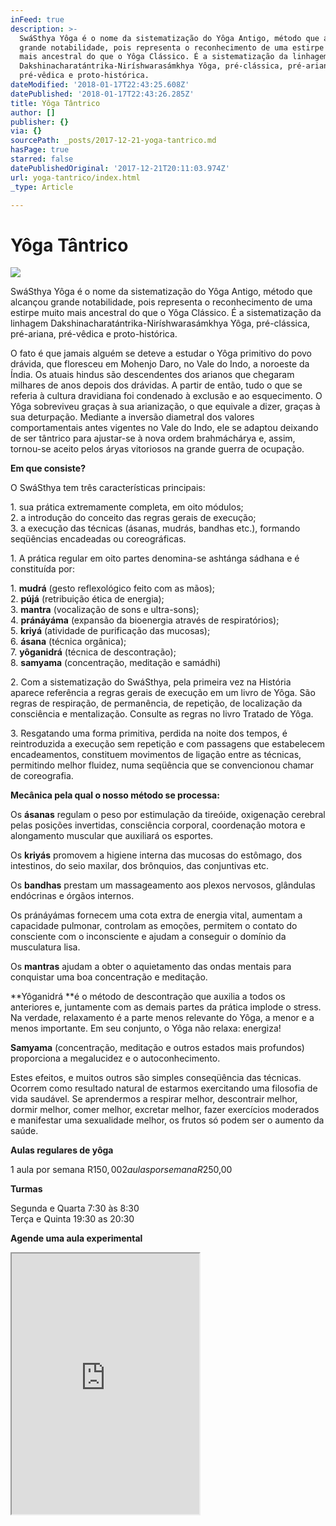 ```yaml
---
inFeed: true
description: >-
  SwáSthya Yôga é o nome da sistematização do Yôga Antigo, método que alcançou
  grande notabilidade, pois representa o reconhecimento de uma estirpe muito
  mais ancestral do que o Yôga Clássico. É a sistematização da linhagem
  Dakshinacharatántrika-Niríshwarasámkhya Yôga, pré-clássica, pré-ariana,
  pré-vêdica e proto-histórica.
dateModified: '2018-01-17T22:43:25.608Z'
datePublished: '2018-01-17T22:43:26.285Z'
title: Yôga Tântrico
author: []
publisher: {}
via: {}
sourcePath: _posts/2017-12-21-yoga-tantrico.md
hasPage: true
starred: false
datePublishedOriginal: '2017-12-21T20:11:03.974Z'
url: yoga-tantrico/index.html
_type: Article

---
```

# Yôga Tântrico
![](https://the-grid-user-content.s3-us-west-2.amazonaws.com/f1477f2e-8903-45c4-a098-e8af9662af49.jpg)

SwáSthya Yôga é o nome da sistematização do Yôga Antigo, método que alcançou grande notabilidade, pois representa o reconhecimento de uma estirpe muito mais ancestral do que o Yôga Clássico. É a sistematização da linhagem Dakshinacharatántrika-Niríshwarasámkhya Yôga, pré-clássica, pré-ariana, pré-vêdica e proto-histórica.

O fato é que jamais alguém se deteve a estudar o Yôga primitivo do povo drávida, que floresceu em Mohenjo Daro, no Vale do Indo, a noroeste da Índia. Os atuais hindus são descendentes dos arianos que chegaram milhares de anos depois dos drávidas. A partir de então, tudo o que se referia à cultura dravidiana foi condenado à exclusão e ao esquecimento. O Yôga sobreviveu graças à sua arianização, o que equivale a dizer, graças à sua deturpação. Mediante a inversão diametral dos valores comportamentais antes vigentes no Vale do Indo, ele se adaptou deixando de ser tântrico para ajustar-se à nova ordem brahmáchárya e, assim, tornou-se aceito pelos áryas vitoriosos na grande guerra de ocupação.

**Em que consiste?**

O SwáSthya tem três características principais:

1\. sua prática extremamente completa, em oito módulos;  
2\. a introdução do conceito das regras gerais de execução;  
3\. a execução das técnicas (ásanas, mudrás, bandhas etc.), formando seqüências encadeadas ou coreográficas.

1\. A prática regular em oito partes denomina-se ashtánga sádhana e é constituída por:

1\. **mudrá** (gesto reflexológico feito com as mãos);  
2\. **pújá** (retribuição ética de energia);  
3\. **mantra** (vocalização de sons e ultra-sons);  
4\. **pránáyáma** (expansão da bioenergia através de respiratórios);  
5\. **kriyá** (atividade de purificação das mucosas);  
6\. **ásana** (técnica orgânica);  
7\. **yôganidrá** (técnica de descontração);  
8\. **samyama** (concentração, meditação e samádhi)

2\. Com a sistematização do SwáSthya, pela primeira vez na História aparece referência a regras gerais de execução em um livro de Yôga. São regras de respiração, de permanência, de repetição, de localização da consciência e mentalização. Consulte as regras no livro Tratado de Yôga.

3\. Resgatando uma forma primitiva, perdida na noite dos tempos, é reintroduzida a execução sem repetição e com passagens que estabelecem encadeamentos, constituem movimentos de ligação entre as técnicas, permitindo melhor fluidez, numa seqüência que se convencionou chamar de coreografia.

**Mecânica pela qual o nosso método se processa:**

Os **ásanas** regulam o peso por estimulação da tireóide, oxigenação cerebral pelas posições invertidas, consciência corporal, coordenação motora e alongamento muscular que auxiliará os esportes.

Os **kriyás** promovem a higiene interna das mucosas do estômago, dos intestinos, do seio maxilar, dos brônquios, das conjuntivas etc.

Os **bandhas** prestam um massageamento aos plexos nervosos, glândulas endócrinas e órgãos internos.

Os pránáyámas fornecem uma cota extra de energia vital, aumentam a capacidade pulmonar, controlam as emoções, permitem o contato do consciente com o inconsciente e ajudam a conseguir o domínio da musculatura lisa.

Os **mantras** ajudam a obter o aquietamento das ondas mentais para conquistar uma boa concentração e meditação.

**Yôganidrá **é o método de descontração que auxilia a todos os anteriores e, juntamente com as demais partes da prática implode o stress. Na verdade, relaxamento é a parte menos relevante do Yôga, a menor e a menos importante. Em seu conjunto, o Yôga não relaxa: energiza!

**Samyama** (concentração, meditação e outros estados mais profundos) proporciona a megalucidez e o autoconhecimento.

Estes efeitos, e muitos outros são simples conseqüência das técnicas. Ocorrem como resultado natural de estarmos exercitando uma filosofia de vida saudável. Se aprendermos a respirar melhor, descontrair melhor, dormir melhor, comer melhor, excretar melhor, fazer exercícios moderados e manifestar uma sexualidade melhor, os frutos só podem ser o aumento da saúde.

**Aulas regulares de yôga**

1 aula por semana R$150,00  
2 aulas por semana R$250,00

**Turmas**

Segunda e Quarta 7:30 às 8:30  
Terça e Quinta 19:30 as 20:30

**Agende uma aula experimental**

<iframe src="https://the-grid.github.io/ed-userhtml/?g=eJwlzTEOwyAMAMCvWDwAkNKlEvCPjhRMQYIYGaMov--Q8aZzrXAcCIuTV8aU3XtvBWOKGcetR9zSkj5RTCEe5qXgalmqV29rFVRsvypeHYdVwc3woc3wZboWMmTCBScJrD0nscBTLe3MDM48Cn9Mxix0" height="417" style=""></iframe>